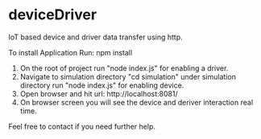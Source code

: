# deviceDriver
IoT based device and driver data transfer using http.

To install Application Run:
npm install

1. On the root of project run "node index.js" for enabling a driver.
2. Navigate to simulation directory "cd simulation" under simulation directory run "node index.js" for enabling device.
3. Open browser and hit url: http://localhost:8081/ 
4. On browser screen you will see the device and deriver interaction real time.

Feel free to contact if you need further help.


